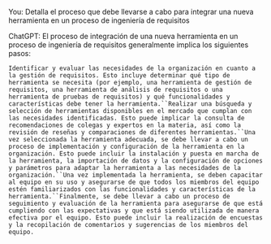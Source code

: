 You:
Detalla el proceso que debe llevarse a cabo para integrar una nueva herramienta en un proceso de ingeniería de requisitos

ChatGPT:
El proceso de integración de una nueva herramienta en un proceso de ingeniería de requisitos generalmente implica los siguientes pasos:

`Identificar y evaluar las necesidades de la organización en cuanto a la gestión de requisitos. Esto incluye determinar qué tipo de herramienta se necesita (por ejemplo, una herramienta de gestión de requisitos, una herramienta de análisis de requisitos o una herramienta de pruebas de requisitos) y qué funcionalidades y características debe tener la herramienta.``Realizar una búsqueda y selección de herramientas disponibles en el mercado que cumplan con las necesidades identificadas. Esto puede implicar la consulta de recomendaciones de colegas y expertos en la materia, así como la revisión de reseñas y comparaciones de diferentes herramientas.``Una vez seleccionada la herramienta adecuada, se debe llevar a cabo un proceso de implementación y configuración de la herramienta en la organización. Esto puede incluir la instalación y puesta en marcha de la herramienta, la importación de datos y la configuración de opciones y parámetros para adaptar la herramienta a las necesidades de la organización.``Una vez implementada la herramienta, se deben capacitar al equipo en su uso y asegurarse de que todos los miembros del equipo estén familiarizados con las funcionalidades y características de la herramienta.``Finalmente, se debe llevar a cabo un proceso de seguimiento y evaluación de la herramienta para asegurarse de que está cumpliendo con las expectativas y que está siendo utilizada de manera efectiva por el equipo. Esto puede incluir la realización de encuestas y la recopilación de comentarios y sugerencias de los miembros del equipo.`
